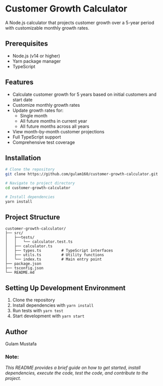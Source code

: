 # Customer Growth Calculator

A Node.js calculator that projects customer growth over a 5-year period with customizable monthly growth rates.

## Prerequisites

- Node.js (v14 or higher)
- Yarn package manager
- TypeScript

## Features

- Calculate customer growth for 5 years based on initial customers and start date
- Customize monthly growth rates
- Update growth rates for:
  - Single month
  - All future months in current year
  - All future months across all years
- View month-by-month customer projections
- Full TypeScript support
- Comprehensive test coverage

## Installation

```bash
# Clone the repository
git clone https://github.com/gulam160/customer-growth-calculator.git

# Navigate to project directory
cd customer-growth-calculator

# Install dependencies
yarn install
```

## Project Structure

```
customer-growth-calculator/
├── src/
│   ├──tests/
│   │   └── calculator.test.ts
│   ├── calculator.ts
│   ├── types.ts         # TypeScript interfaces
│   ├── utils.ts         # Utility functions
│   └── index.ts         # Main entry point
├── package.json
├── tsconfig.json
└── README.md
```

## Setting Up Development Environment

1. Clone the repository
2. Install dependencies with `yarn install`
3. Run tests with `yarn test`
4. Start development with `yarn start`

## Author

Gulam Mustafa

### Note:

_This README provides a brief guide on how to get started, install dependencies, execute the code, test the code, and contribute to the project._
